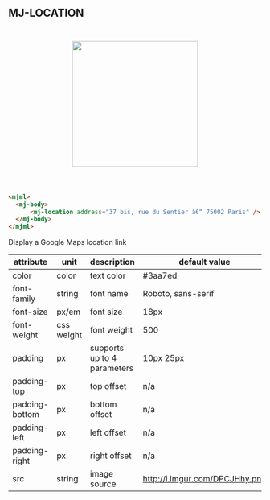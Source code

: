 ## MJ-LOCATION

<p align="center">
<img src="https://cloud.githubusercontent.com/assets/2217014/13528219/d574b84c-e214-11e5-8504-f9cd250b65fa.png" style="width: 250px; padding: 25px;" />
</p>

``` html

<mjml>
  <mj-body>
      <mj-location address="37 bis, rue du Sentier â€“ 75002 Paris" />
  </mj-body>
</mjml>

```

Display a Google Maps location link

attribute       | unit          | description                   | default value
----------------|---------------|-------------------------------|--------------
color           | color         | text color                    | #3aa7ed
font-family     | string        | font name                     | Roboto, sans-serif
font-size       | px/em         | font size                     | 18px
font-weight     | css weight    | font weight                   | 500
padding         | px            | supports up to 4 parameters   | 10px 25px
padding-top     | px            | top offset                    | n/a
padding-bottom  | px            | bottom offset                 | n/a
padding-left    | px            | left offset                   | n/a
padding-right   | px            | right offset                  | n/a
src             | string        | image source                  | http://i.imgur.com/DPCJHhy.png
